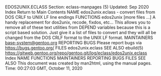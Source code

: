 EDOS2UNIX.ECLASS
Section: eclass-manpages (5)
Updated: Sep 2020
Index Return to Main Contents
NAME
edos2unix.eclass - convert files from DOS CRLF to UNIX LF line endings
FUNCTIONS
edos2unix <file> [more files ...]
A handy replacement for dos2unix, recode, fixdos, etc... This allows you to remove all of these text utilities from DEPEND variables because this is a script based solution. Just give it a list of files to convert and they will all be changed from the DOS CRLF format to the UNIX LF format.
MAINTAINERS
base-system@gentoo.org
REPORTING BUGS
Please report bugs via https://bugs.gentoo.org/
FILES
edos2unix.eclass
SEE ALSO
ebuild(5)
https://gitweb.gentoo.org/repo/gentoo.git/log/eclass/edos2unix.eclass
Index
NAME
FUNCTIONS
MAINTAINERS
REPORTING BUGS
FILES
SEE ALSO
This document was created by man2html, using the manual pages.
Time: 00:27:03 GMT, October 11, 2020
